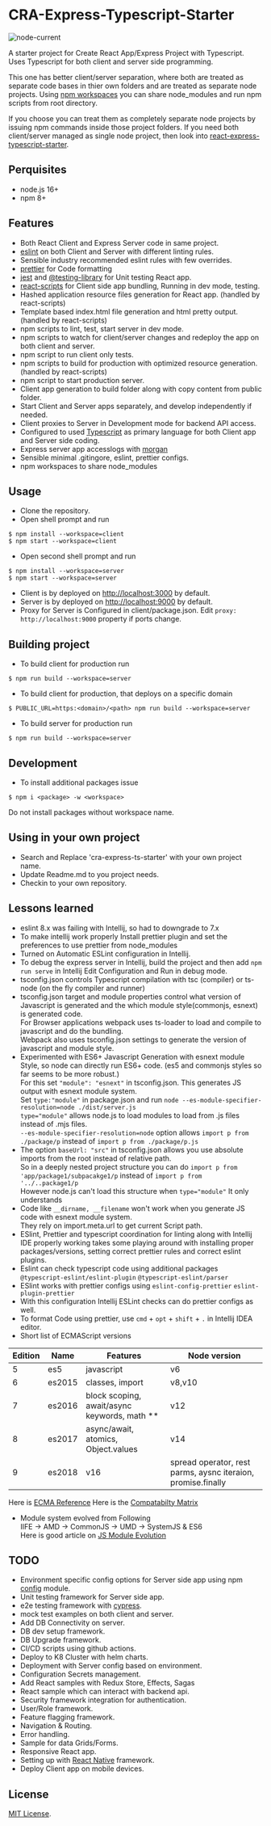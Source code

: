 # CRA-Express-Typescript-Starter
![node-current](https://img.shields.io/node/v/cra-express-ts-starter)

A starter project for Create React App/Express Project with Typescript.
Uses Typescript for both client and server side programming.

This one has better client/server separation, where both are treated as separate code bases in thier own folders and are treated as separate node projects.
Using [npm workspaces](https://docs.npmjs.com/cli/v7/using-npm/workspaces) you can share node_modules and run npm scripts from root directory.

If you choose you can treat them as completely separate node projects by issuing npm commands inside those project folders.
If you need both client/server managed as single node project, then look into [react-express-typescript-starter](https://github.com/vkkotha/react-express-typescript-starter).

## Perquisites
- node.js 16+
- npm 8+

## Features
- Both React Client and Express Server code in same project.
- [eslint](https://eslint.org) on both Client and Server with different linting rules.
- Sensible industry recommended eslint rules with few overrides.
- [prettier](https://prettier.io) for Code formatting
- [jest](https://jestjs.io) and [@testing-library](https://testing-library.com/docs/) for Unit testing React app.
- [react-scripts](https://www.npmjs.com/package/react-scripts) for Client side app bundling, Running in dev mode, testing.
- Hashed application resource files generation for React app. (handled by react-scripts)
- Template based index.html file generation and html pretty output. (handled by react-scripts)
- npm scripts to lint, test, start server in dev mode.
- npm scripts to watch for client/server changes and redeploy the app on both client and server.
- npm script to run client only tests.
- npm scripts to build for production with optimized resource generation. (handled by react-scripts)
- npm script to start production server.
- Client app generation to build folder along with copy content from public folder.
- Start Client and Server apps separately, and develop independently if needed.
- Client proxies to Server in Development mode for backend API access.
- Configured to used [Typescript](https://www.typescriptlang.org/) as primary language for both Client app and Server side coding.
- Express server app accesslogs with [morgan](https://www.npmjs.com/package/morgan)
- Sensible minimal .gitingore, eslint, prettier configs.
- npm workspaces to share node_modules

## Usage
- Clone the repository.
- Open shell prompt and run
```shell script
$ npm install --workspace=client
$ npm start --workspace=client
```
- Open second shell prompt and run
```shell script
$ npm install --workspace=server
$ npm start --workspace=server
```
- Client is by deployed on [http://localhost:3000](http://localhost:3000) by default.
- Server is by deployed on [http://localhost:9000](http://localhost:9000) by default.
- Proxy for Server is Configured in client/package.json. Edit `proxy: http://localhost:9000` property if ports change.

## Building project
- To build client for production run
```shell script
$ npm run build --workspace=server
```
- To build client for production, that deploys on a specific domain
```shell script
$ PUBLIC_URL=https:<domain>/<path> npm run build --workspace=server
```

- To build server for production run
```shell script
$ npm run build --workspace=server
```

## Development
- To install additional packages issue 
```shell script
$ npm i <package> -w <workspace>
```
Do not install packages without workspace name.

## Using in your own project
- Search and Replace 'cra-express-ts-starter' with your own project name.
- Update Readme.md to you project needs.
- Checkin to your own repository.

## Lessons learned
- eslint 8.x was failing with Intellij, so had to downgrade to 7.x
- To make intellij work properly Install prettier plugin and set the preferences to use prettier from node_modules
- Turned on Automatic ESLint configuration in Intellij.
- To debug the express server in Intellij, build the project and then add `npm run serve` in Intellij Edit Configuration and Run in debug mode.
- tsconfig.json controls Typescript compilation with tsc (compiler) or ts-node (on the fly compiler and runner)
- tsconfig.json target and module properties control what version of Javascript is generated and the which module style(commonjs, esnext) is generated code.
  <br/>For Browser applications webpack uses ts-loader to load and compile to javascript and do the bundling.
  <br/>Webpack also uses tsconfig.json settings to generate the version of javascript and module style.
- Experimented with ES6+ Javascript Generation with esnext module Style, so node can directly run ES6+ code. (es5 and commonjs styles so far seems to be more robust.)
  <br/>For this set `"module": "esnext"` in tsconfig.json. This generates JS output with esnext module system.
  <br/>Set `type:"module"` in package.json and run `node --es-module-specifier-resolution=node ./dist/server.js`
  <br/>`type="module"` allows node.js to load modules to load from .js files instead of .mjs files.
  <br/>`--es-module-specifier-resolution=node` option allows `import p from ./package/p` instead of `import p from ./package/p.js`
- The option `baseUrl: "src"` in tsconfig.json allows you use absolute imports from the root instead of relative path. 
  <br/>So in a deeply nested project structure you can do `import p from 'app/package1/subpacakge1/p` instead of `import p from '../..package1/p`
  <br/>However node.js can't load this structure when `type="module"` It only understands
- Code like `__dirname, __filename` won't work when you generate JS code with esnext module system. 
  <br/>They rely on import.meta.url to get current Script path.
- ESlint, Prettier and typescript coordination for linting along with Intellij IDE properly working takes some playing around with installing proper packages/versions, setting correct prettier rules and correct eslint plugins.
- Eslint can check typescript code using additional packages `@typescript-eslint/eslint-plugin`  `@typescript-eslint/parser`
- ESlint works with prettier configs using `eslint-config-prettier` `eslint-plugin-prettier`
- With this configuration Intellij ESLint checks can do prettier configs as well.
- To format Code using prettier, use `cmd` + `opt` + `shift` + `.` in Intellij IDEA editor.
- Short list of ECMAScript versions

|Edition|Name|Features|Node version|
|-------|----|--------|------------|
|5|es5|javascript|v6|
|6|es2015|classes, import|v8,v10|
|7|es2016|block scoping, await/async keywords, math **|v12|
|8|es2017|async/await, atomics, Object.values|v14|
|9|es2018|v16|spread operator, rest parms, aysnc iteraion, promise.finally|

Here is [ECMA Reference](https://en.wikipedia.org/wiki/ECMAScript)
Here is the [Compatabilty Matrix](https://kangax.github.io/compat-table/es2016plus/)

- Module system evolved from Following
  <br/>IIFE -> AMD -> CommonJS -> UMD -> SystemJS & ES6
  <br/>Here is good article on [JS Module Evolution](https://www.kevinleary.net/javascript-module-patterns-evolution/)


## TODO
- Environment specific config options for Server side app using npm [config](https://www.npmjs.com/package/config) module.
- Unit testing framework for Server side app.
- e2e testing framework with [cypress](https://www.cypress.io).
- mock test examples on both client and server.
- Add DB Connectivity on server.
- DB dev setup framework.
- DB Upgrade framework.
- CI/CD scripts using github actions.
- Deploy to K8 Cluster with helm charts.
- Deployment with Server config based on environment.
- Configuration Secrets management.
- Add React samples with Redux Store, Effects, Sagas
- React sample which can interact with backend api.
- Security framework integration for authentication.
- User/Role framework.
- Feature flagging framework.
- Navigation & Routing.
- Error handling.
- Sample for data Grids/Forms.
- Responsive React app.
- Setting up with [React Native](https://reactnative.dev/) framework.
- Deploy Client app on mobile devices. 

## License
[MIT License](https://github.com/vkkotha/cra-express-ts-starter/blob/master/LICENSE).